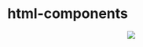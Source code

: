 # html-components

<div align="center">
  <a href="https://daldev14.github.io/html-components/">
    <img src="https://github.com/daldev14/html-components/assets/49620375/6210762d-937c-4ea2-b240-2be45c0fc97d" />
  </a>
</div>

